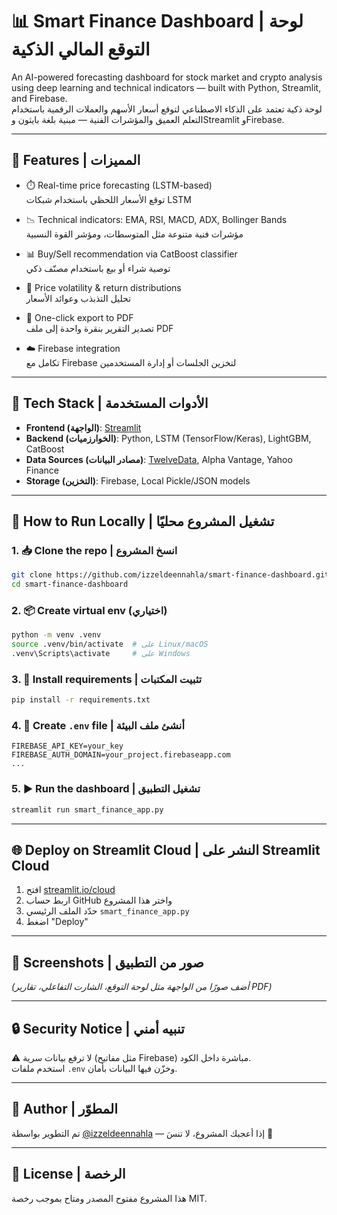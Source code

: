 
# 📊 Smart Finance Dashboard | لوحة التوقع المالي الذكية

An AI-powered forecasting dashboard for stock market and crypto analysis using deep learning and technical indicators — built with Python, Streamlit, and Firebase.  
لوحة ذكية تعتمد على الذكاء الاصطناعي لتوقع أسعار الأسهم والعملات الرقمية باستخدام التعلم العميق والمؤشرات الفنية — مبنية بلغة بايثون وStreamlit وFirebase.

---

## 🚀 Features | المميزات

- ⏱️ Real-time price forecasting (LSTM-based)  
  توقع الأسعار اللحظي باستخدام شبكات LSTM

- 📉 Technical indicators: EMA, RSI, MACD, ADX, Bollinger Bands  
  مؤشرات فنية متنوعة مثل المتوسطات، ومؤشر القوة النسبية

- 📊 Buy/Sell recommendation via CatBoost classifier  
  توصية شراء أو بيع باستخدام مصنّف ذكي

- 🔄 Price volatility & return distributions  
  تحليل التذبذب وعوائد الأسعار

- 🧾 One-click export to PDF  
  تصدير التقرير بنقرة واحدة إلى ملف PDF

- ☁️ Firebase integration  
  تكامل مع Firebase لتخزين الجلسات أو إدارة المستخدمين

---

## 🧰 Tech Stack | الأدوات المستخدمة

- **Frontend (الواجهة)**: [Streamlit](https://streamlit.io/)
- **Backend (الخوارزميات)**: Python, LSTM (TensorFlow/Keras), LightGBM, CatBoost
- **Data Sources (مصادر البيانات)**: [TwelveData](https://twelvedata.com), Alpha Vantage, Yahoo Finance
- **Storage (التخزين)**: Firebase, Local Pickle/JSON models

---

## 🧪 How to Run Locally | تشغيل المشروع محليًا

### 1. 📥 Clone the repo | انسخ المشروع

```bash
git clone https://github.com/izzeldeennahla/smart-finance-dashboard.git
cd smart-finance-dashboard
```

### 2. 📦 Create virtual env (اختياري)

```bash
python -m venv .venv
source .venv/bin/activate  # على Linux/macOS
.venv\Scripts\activate     # على Windows
```

### 3. 🧱 Install requirements | تثبيت المكتبات

```bash
pip install -r requirements.txt
```

### 4. 🧾 Create `.env` file | أنشئ ملف البيئة

```env
FIREBASE_API_KEY=your_key
FIREBASE_AUTH_DOMAIN=your_project.firebaseapp.com
...
```

### 5. ▶️ Run the dashboard | تشغيل التطبيق

```bash
streamlit run smart_finance_app.py
```

---

## 🌐 Deploy on Streamlit Cloud | النشر على Streamlit Cloud

1. افتح [streamlit.io/cloud](https://streamlit.io/cloud)  
2. اربط حساب GitHub واختر هذا المشروع  
3. حدّد الملف الرئيسي `smart_finance_app.py`  
4. اضغط "Deploy"

---

## 📸 Screenshots | صور من التطبيق

*(أضف صورًا من الواجهة مثل لوحة التوقع، الشارت التفاعلي، تقارير PDF)*

---

## 🔒 Security Notice | تنبيه أمني

⚠️ لا ترفع بيانات سرية (مثل مفاتيح Firebase) مباشرة داخل الكود.  
استخدم ملفات `.env` وخزّن فيها البيانات بأمان.

---

## 🙌 Author | المطوّر

تم التطوير بواسطة [@izzeldeennahla](https://github.com/izzeldeennahla) — إذا أعجبك المشروع، لا تنسَ 🌟

---

## 🪪 License | الرخصة

هذا المشروع مفتوح المصدر ومتاح بموجب رخصة MIT.
